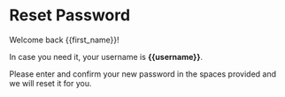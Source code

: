 Reset Password
==============
Welcome back {{first_name}}!  

In case you need it, your username is <strong>{{username}}</strong>.

Please enter and confirm your new password in the spaces provided and we will reset it for you.

